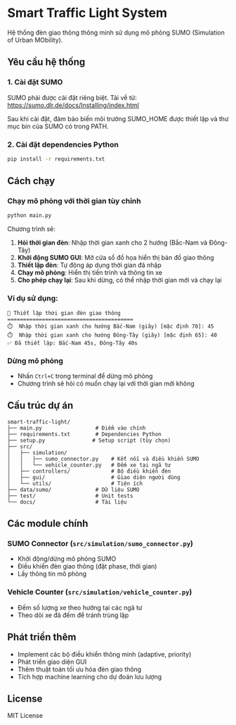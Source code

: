 # Smart Traffic Light System

Hệ thống đèn giao thông thông minh sử dụng mô phỏng SUMO (Simulation of Urban MObility).

## Yêu cầu hệ thống

### 1. Cài đặt SUMO
SUMO phải được cài đặt riêng biệt. Tải về từ: https://sumo.dlr.de/docs/Installing/index.html

Sau khi cài đặt, đảm bảo biến môi trường SUMO_HOME được thiết lập và thư mục bin của SUMO có trong PATH.

### 2. Cài đặt dependencies Python
```bash
pip install -r requirements.txt
```

## Cách chạy

### Chạy mô phỏng với thời gian tùy chỉnh
```bash
python main.py
```

Chương trình sẽ:
1. **Hỏi thời gian đèn**: Nhập thời gian xanh cho 2 hướng (Bắc-Nam và Đông-Tây)
2. **Khởi động SUMO GUI**: Mở cửa sổ đồ họa hiển thị bản đồ giao thông
3. **Thiết lập đèn**: Tự động áp dụng thời gian đã nhập
4. **Chạy mô phỏng**: Hiển thị tiến trình và thông tin xe
5. **Cho phép chạy lại**: Sau khi dừng, có thể nhập thời gian mới và chạy lại

### Ví dụ sử dụng:
```
🚦 Thiết lập thời gian đèn giao thông
========================================
⏱️  Nhập thời gian xanh cho hướng Bắc-Nam (giây) [mặc định 70]: 45
⏱️  Nhập thời gian xanh cho hướng Đông-Tây (giây) [mặc định 65]: 40
✅ Đã thiết lập: Bắc-Nam 45s, Đông-Tây 40s
```

### Dừng mô phỏng
- Nhấn `Ctrl+C` trong terminal để dừng mô phỏng
- Chương trình sẽ hỏi có muốn chạy lại với thời gian mới không

## Cấu trúc dự án

```
smart-traffic-light/
├── main.py                 # Điểm vào chính
├── requirements.txt        # Dependencies Python
├── setup.py               # Setup script (tùy chọn)
├── src/
│   ├── simulation/
│   │   ├── sumo_connector.py    # Kết nối và điều khiển SUMO
│   │   └── vehicle_counter.py   # Đếm xe tại ngã tư
│   ├── controllers/             # Bộ điều khiển đèn
│   ├── gui/                     # Giao diện người dùng
│   └── utils/                   # Tiện ích
├── data/sumo/              # Dữ liệu SUMO
├── test/                   # Unit tests
└── docs/                   # Tài liệu
```

## Các module chính

### SUMO Connector (`src/simulation/sumo_connector.py`)
- Khởi động/dừng mô phỏng SUMO
- Điều khiển đèn giao thông (đặt phase, thời gian)
- Lấy thông tin mô phỏng

### Vehicle Counter (`src/simulation/vehicle_counter.py`)
- Đếm số lượng xe theo hướng tại các ngã tư
- Theo dõi xe đã đếm để tránh trùng lặp

## Phát triển thêm

- Implement các bộ điều khiển thông minh (adaptive, priority)
- Phát triển giao diện GUI
- Thêm thuật toán tối ưu hóa đèn giao thông
- Tích hợp machine learning cho dự đoán lưu lượng

## License

MIT License